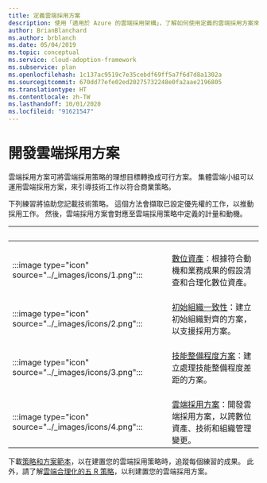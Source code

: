 ```yaml
---
title: 定義雲端採用方案
description: 使用「適用於 Azure 的雲端採用架構」，了解如何使用定義的雲端採用方案來引導技術工作。
author: BrianBlanchard
ms.author: brblanch
ms.date: 05/04/2019
ms.topic: conceptual
ms.service: cloud-adoption-framework
ms.subservice: plan
ms.openlocfilehash: 1c137ac9519c7e35cebdf69ff5a7f6d7d8a1302a
ms.sourcegitcommit: 670dd77efe02ed20275732248e0fa2aae2196805
ms.translationtype: HT
ms.contentlocale: zh-TW
ms.lasthandoff: 10/01/2020
ms.locfileid: "91621547"
---
```

# <a name="develop-a-cloud-adoption-plan"></a>開發雲端採用方案

雲端採用方案可將雲端採用策略的理想目標轉換成可行方案。 集體雲端小組可以運用雲端採用方案，來引導技術工作以符合商業策略。

下列練習將協助您記載技術策略。 這個方法會擷取已設定優先權的工作，以推動採用工作。 然後，雲端採用方案會對應至雲端採用策略中定義的計量和動機。

| <span title="圖示">&nbsp;</span> | <span title="描述">&nbsp;</span> |
|--|--|
| <br> :::image type="icon" source="../_images/icons/1.png"::: | <br> [數位資產](../digital-estate/rationalize.md)：根據符合動機和業務成果的假設清查和合理化數位資產。 |
| <br> :::image type="icon" source="../_images/icons/2.png"::: | <br> [初始組織一致性](./initial-org-alignment.md)：建立初始組織對齊的方案，以支援採用方案。 |
| <br> :::image type="icon" source="../_images/icons/3.png"::: | <br> [技能整備程度方案](./adapt-roles-skills-processes.md)：建立處理技能整備程度差距的方案。 |
| <br> :::image type="icon" source="../_images/icons/4.png"::: | <br> [雲端採用方案](./plan-intro.md)：開發雲端採用方案，以跨數位資產、技術和組織管理變更。 |

下載[策略和方案範本](https://raw.githubusercontent.com/microsoft/CloudAdoptionFramework/master/plan/cloud-adoption-framework-strategy-and-plan-template.docx)，以在建置您的雲端採用策略時，追蹤每個練習的成果。 此外，請了解[雲端合理化的五 R 策略](../digital-estate/5-rs-of-rationalization.md)，以利建置您的雲端採用方案。
